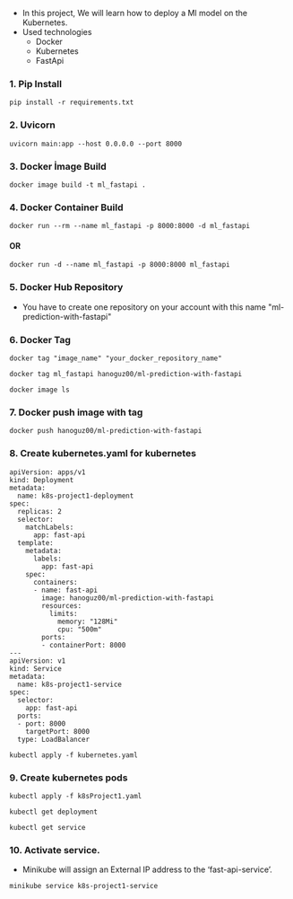 - In this project, We will learn how to deploy a Ml model on the Kubernetes.
- Used technologies
    - Docker
    - Kubernetes
    - FastApi

### 1. Pip Install
```
pip install -r requirements.txt
```   

### 2. Uvicorn

```
uvicorn main:app --host 0.0.0.0 --port 8000
```

### 3. Docker İmage Build

```
docker image build -t ml_fastapi .
```

### 4. Docker Container Build

```
docker run --rm --name ml_fastapi -p 8000:8000 -d ml_fastapi
```
#### OR

```
docker run -d --name ml_fastapi -p 8000:8000 ml_fastapi
```

### 5. Docker Hub Repository

- You have to create one repository on your account with this name "ml-prediction-with-fastapi"

### 6. Docker Tag
```
docker tag "image_name" "your_docker_repository_name"
```
```
docker tag ml_fastapi hanoguz00/ml-prediction-with-fastapi
```
```
docker image ls
```

### 7. Docker push image with tag

```
docker push hanoguz00/ml-prediction-with-fastapi
```

### 8. Create kubernetes.yaml for kubernetes

```
apiVersion: apps/v1
kind: Deployment
metadata:
  name: k8s-project1-deployment
spec:
  replicas: 2
  selector:
    matchLabels:
      app: fast-api
  template:
    metadata:
      labels:
        app: fast-api
    spec:
      containers:
      - name: fast-api
        image: hanoguz00/ml-prediction-with-fastapi
        resources:
          limits:
            memory: "128Mi"
            cpu: "500m"
        ports:
        - containerPort: 8000
---
apiVersion: v1
kind: Service
metadata:
  name: k8s-project1-service
spec:
  selector:
    app: fast-api
  ports:
  - port: 8000
    targetPort: 8000
  type: LoadBalancer
```

```
kubectl apply -f kubernetes.yaml
```

### 9. Create kubernetes pods

```
kubectl apply -f k8sProject1.yaml
```

```
kubectl get deployment
```

```
kubectl get service 
```

### 10. Activate service.

- Minikube will assign an External IP address to the ‘fast-api-service’.
```
minikube service k8s-project1-service
```